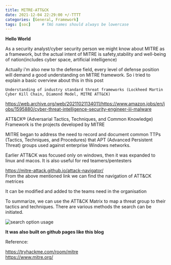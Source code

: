 ```yaml
---
title: MITRE-ATT&CK
date: 2021-12-04 22:29:00 +/-TTTT
categories: [General, Framework]
tags: [soc]     # TAG names should always be lowercase
---
```


**Hello World**  

As a security analyst/cyber security person we might know about MITRE as a framework, but the actual intent of MITRE is safety,stability and well-being of nation(includes cyber space, artificial intelligence)

Actually i'm also new to the defense field, every level of defense position will demand a good understanding on MITRE framework. So i tried to explain a basic overview about this in this post

```Understanding of industry standard threat frameworks (Lockheed Martin Cyber Kill Chain, Diamond Model, MITRE ATT&CK)```

https://web.archive.org/web/20211021134011/https://www.amazon.jobs/en/jobs/1595880/cyber-threat-intelligence-security-engineer-iii-malware  

 ATT&CK® (Adversarial Tactics, Techniques, and Common Knowledge) Framework  is the projects developed by MITRE
 
 MITRE began to address the need to record and document common TTPs (Tactics, Techniques, and Procedures) that APT (Advanced Persistent Threat) groups used against enterprise Windows networks.  

Earlier ATT&CK was focused only on windows, then it was expanded to linux and macos. It is also useful for red teamers/pentesters  

https://mitre-attack.github.io/attack-navigator/  
From the above mentioned link we can find the navigation of ATT&CK metrices  

It can be modified and added to the teams need in the organisation  

To summarize, we can use the ATT&CK Matrix to map a threat group to their tactics and techniques.  There are various methods the search can be initiated. 


![search option usage](https://drive.google.com/thumbnail?id=1WOdK2fn4bxhpnc8RtSBku6_zQCnalXDHsz=w1000)  

**It was also built on github pages like this blog**



Reference:

https://tryhackme.com/room/mitre  
https://www.mitre.org/
